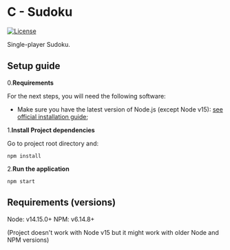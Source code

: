 # C - Sudoku

[![License](https://img.shields.io/badge/license-MIT-green)](https://opensource.org/licenses/MIT)

Single-player Sudoku.

## Setup guide

0.**Requirements**

For the next steps, you will need the following software:

- Make sure you have the latest version of Node.js (except Node v15): [see official installation guide](https://nodejs.org/en/download/);

1.**Install Project dependencies**

Go to project root directory and:

```shell
npm install
```

2.**Run the application**

```shell
npm start
```

## Requirements (versions)

Node: v14.15.0+
NPM: v6.14.8+

(Project doesn't work with Node v15 but it might work with older Node and NPM versions)
